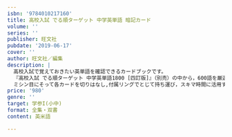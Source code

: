 ```yaml
---
isbn: '9784010217160'
title: 高校入試 でる順ターゲット 中学英単語 暗記カード
volume: ''
series: ''
publisher: 旺文社
pubdate: '2019-06-17'
cover: ''
author: 旺文社／編集
description: |
  高校入試で覚えておきたい英単語を確認できるカードブックです。
  『高校入試 でる順ターゲット 中学英単語1800 [四訂版]』（別売）の中から，600語を厳選して収録しました。
  ミシン目にそって各カードを切りはなし,付属リングでとじて持ち運び，スキマ時間に活用することができます。
price: '980'
genre: ''
target: 学参I(小中)
format: 全集・双書
content: 英米語

---
```

